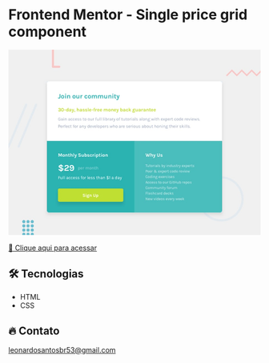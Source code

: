 # Frontend Mentor - Single price grid component

![preview](./.github/preview.jpg)


[🔗 Clique aqui para acessar](https://leonardo21042006.github.io/Product-preview-card-component/)

## 🛠️ Tecnologias 

- HTML
- CSS


## 🔥 Contato

leonardosantosbr53@gmail.com
